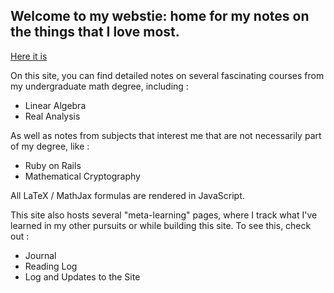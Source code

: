 ## Welcome to my webstie: home for my notes on the things that I love most. 

[Here it is](https://delpinolisette.github.io/)

On this site, you can find detailed notes on several fascinating courses from my undergraduate math degree, including :

- Linear Algebra
- Real Analysis

As well as notes from subjects that interest me that are not necessarily part of my degree, like :

- Ruby on Rails
- Mathematical Cryptography 

All LaTeX / MathJax formulas are rendered in JavaScript. 

This site also hosts several "meta-learning" pages, where I track what I've learned in my other pursuits or while building this site. To see this, check out :

- Journal
- Reading Log
- Log and Updates to the Site
